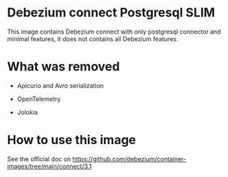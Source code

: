 # Debezium connect Postgresql SLIM

This image contains Debezium connect with only postgresql connector
and minimal features, it does not contains all Debezium features.

# What was removed

* Apicurio and Avro serialization

* OpenTelemetry

* Jolokia

# How to use this image

See the official doc on https://github.com/debezium/container-images/tree/main/connect/3.1